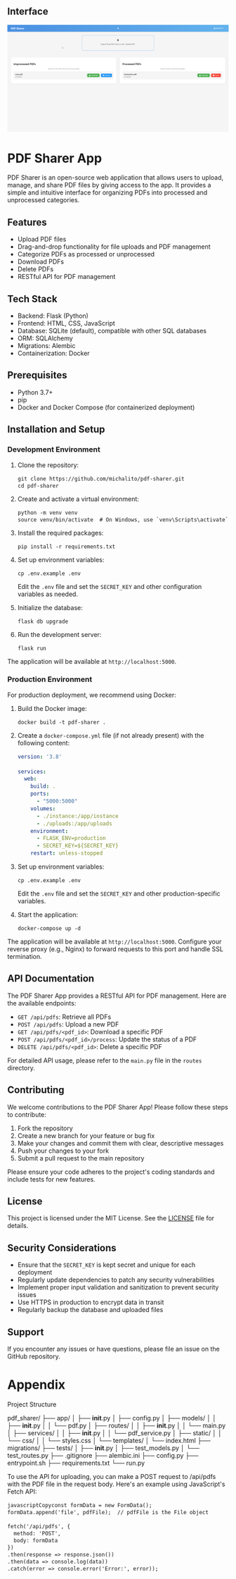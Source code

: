 ## Interface

![PDF Sharer Interface](./images/pdf_sharer_interface.png)

# PDF Sharer App

PDF Sharer is an open-source web application that allows users to upload, manage, and share PDF files by giving access to the app. It provides a simple and intuitive interface for organizing PDFs into processed and unprocessed categories.

## Features

- Upload PDF files
- Drag-and-drop functionality for file uploads and PDF management
- Categorize PDFs as processed or unprocessed
- Download PDFs
- Delete PDFs
- RESTful API for PDF management

## Tech Stack

- Backend: Flask (Python)
- Frontend: HTML, CSS, JavaScript
- Database: SQLite (default), compatible with other SQL databases
- ORM: SQLAlchemy
- Migrations: Alembic
- Containerization: Docker

## Prerequisites

- Python 3.7+
- pip
- Docker and Docker Compose (for containerized deployment)

## Installation and Setup

### Development Environment

1. Clone the repository:
   ```
   git clone https://github.com/michalito/pdf-sharer.git
   cd pdf-sharer
   ```

2. Create and activate a virtual environment:
   ```
   python -m venv venv
   source venv/bin/activate  # On Windows, use `venv\Scripts\activate`
   ```

3. Install the required packages:
   ```
   pip install -r requirements.txt
   ```

4. Set up environment variables:
   ```
   cp .env.example .env
   ```
   Edit the `.env` file and set the `SECRET_KEY` and other configuration variables as needed.

5. Initialize the database:
   ```
   flask db upgrade
   ```

6. Run the development server:
   ```
   flask run
   ```

The application will be available at `http://localhost:5000`.

### Production Environment

For production deployment, we recommend using Docker:

1. Build the Docker image:
   ```
   docker build -t pdf-sharer .
   ```

2. Create a `docker-compose.yml` file (if not already present) with the following content:
   ```yaml
   version: '3.8'

   services:
     web:
       build: .
       ports:
         - "5000:5000"
       volumes:
         - ./instance:/app/instance
         - ./uploads:/app/uploads
       environment:
         - FLASK_ENV=production
         - SECRET_KEY=${SECRET_KEY}
       restart: unless-stopped
   ```

3. Set up environment variables:
   ```
   cp .env.example .env
   ```
   Edit the `.env` file and set the `SECRET_KEY` and other production-specific variables.

4. Start the application:
   ```
   docker-compose up -d
   ```

The application will be available at `http://localhost:5000`. Configure your reverse proxy (e.g., Nginx) to forward requests to this port and handle SSL termination.

## API Documentation

The PDF Sharer App provides a RESTful API for PDF management. Here are the available endpoints:

- `GET /api/pdfs`: Retrieve all PDFs
- `POST /api/pdfs`: Upload a new PDF
- `GET /api/pdfs/<pdf_id>`: Download a specific PDF
- `POST /api/pdfs/<pdf_id>/process`: Update the status of a PDF
- `DELETE /api/pdfs/<pdf_id>`: Delete a specific PDF

For detailed API usage, please refer to the `main.py` file in the `routes` directory.

## Contributing

We welcome contributions to the PDF Sharer App! Please follow these steps to contribute:

1. Fork the repository
2. Create a new branch for your feature or bug fix
3. Make your changes and commit them with clear, descriptive messages
4. Push your changes to your fork
5. Submit a pull request to the main repository

Please ensure your code adheres to the project's coding standards and include tests for new features.

## License

This project is licensed under the MIT License. See the [LICENSE](LICENSE) file for details.

## Security Considerations

- Ensure that the `SECRET_KEY` is kept secret and unique for each deployment
- Regularly update dependencies to patch any security vulnerabilities
- Implement proper input validation and sanitization to prevent security issues
- Use HTTPS in production to encrypt data in transit
- Regularly backup the database and uploaded files

## Support

If you encounter any issues or have questions, please file an issue on the GitHub repository.





# Appendix
Project Structure

pdf_sharer/
   ├── app/
   │   ├── __init__.py
   │   ├── config.py
   │   ├── models/
   │   │   ├── __init__.py
   │   │   └── pdf.py
   │   ├── routes/
   │   │   ├── __init__.py
   │   │   └── main.py
   │   ├── services/
   │   │   ├── __init__.py
   │   │   └── pdf_service.py
   │   ├── static/
   │   │   └── css/
   │   │       └── styles.css
   │   └── templates/
   │       └── index.html
   ├── migrations/
   ├── tests/
   │   ├── __init__.py
   │   ├── test_models.py
   │   └── test_routes.py
   ├── .gitignore
   ├── alembic.ini
   ├── config.py
   ├── entrypoint.sh
   ├── requirements.txt
   └── run.py


To use the API for uploading, you can make a POST request to /api/pdfs with the PDF file in the request body. Here's an example using JavaScript's Fetch API:

```
javascriptCopyconst formData = new FormData();
formData.append('file', pdfFile);  // pdfFile is the File object

fetch('/api/pdfs', {
  method: 'POST',
  body: formData
})
.then(response => response.json())
.then(data => console.log(data))
.catch(error => console.error('Error:', error));
```